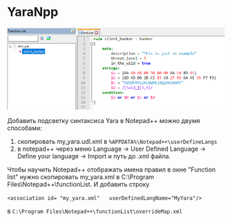 # YaraNpp

![](images/screenshot.png)

Добавить подсветку синтаксиса Yara в Notepad++ можно двумя способами:
1. скопировать my_yara.udl.xml в `%APPDATA%\Notepad++\userDefineLangs`
2. в notepad++ через меню Language -> User Defined Language -> Define your language -> Import и путь до .xml файла.

Чтобы научить Notepad++ отображать имена правил в окне "Function list" нужно скопировать my_yara.xml в C:\Program Files\Notepad++\functionList.
И добавить строку

```<association id= "my_yara.xml"   userDefinedLangName="MyYara"/>```

в `C:\Program Files\Notepad++\functionList\overrideMap.xml`
